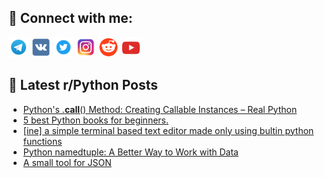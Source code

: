## 🔎 Connect with me:
[<img src="https://github.com/bullbesh/bullbesh/blob/main/images/Telegram.png" width="32" height="32" />](https://t.me/bullbesh)
[<img src="https://github.com/bullbesh/bullbesh/blob/main/images/VK.png" width="32" height="32" />](https://vk.com/bullbesh)
[<img src="https://github.com/bullbesh/bullbesh/blob/main/images/Twitter.png" width="32" height="32" />](https://twitter.com/bullbesh1)
[<img src="https://github.com/bullbesh/bullbesh/blob/main/images/Instagram.png" width="32" height="32" />](https://www.instagram.com/bullbesh)
[<img src="https://github.com/bullbesh/bullbesh/blob/main/images/Reddit.png" width="32" height="32" />](https://www.reddit.com/user/bullbesh)
[<img src="https://github.com/bullbesh/bullbesh/blob/main/images/YouTube.png" width="32" height="32" />](https://www.youtube.com/channel/UCtfjRs6uzgq5mfm8S06WTcg)

## 📕 Latest r/Python Posts
<!-- BLOG-POST-LIST:START -->
- [Python&#39;s .__call__&lpar;&rpar; Method: Creating Callable Instances – Real Python](https://www.reddit.com/r/Python/comments/13u6t7p/pythons_call_method_creating_callable_instances/)
- [5 best Python books for beginners.](https://www.reddit.com/r/Python/comments/13u61xg/5_best_python_books_for_beginners/)
- [[ine] a simple terminal based text editor made only using bultin python functions](https://www.reddit.com/r/Python/comments/13u54fn/ine_a_simple_terminal_based_text_editor_made_only/)
- [Python namedtuple: A Better Way to Work with Data](https://www.reddit.com/r/Python/comments/13u4hp5/python_namedtuple_a_better_way_to_work_with_data/)
- [A small tool for JSON](https://www.reddit.com/r/Python/comments/13u3r16/a_small_tool_for_json/)
<!-- BLOG-POST-LIST:END -->
